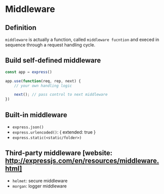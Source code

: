 # Middleware

## Definition
`middleware` is actually a function, called `middleware fucntion` and execed in sequence through a request handling cycle.

## Build self-defined middleware
```javascript
const app = express()

app.use(function(req, rep, next) {
    // your own handling logic

    next(); // pass control to next middleware
})
```

## Built-in middleware
- `express.json()`
- `express.urlencoded()`: { extended: true }
- `express.static(<static/folder>)`

## Third-party middleware [website: http://expressjs.com/en/resources/middleware.html]
- `helmet`: secure middleware
- `morgan`: logger middleware

